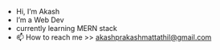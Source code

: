 -  Hi, I’m Akash
-  I’m a Web Dev
-  currently learning MERN stack
- 📫 How to reach me >> akashprakashmattathil@gmail.com


